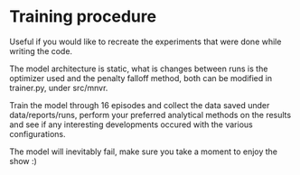 # Training procedure
Useful if you would like to recreate the experiments that were done while writing the code.

The model architecture is static, what is changes between runs is the optimizer used and the penalty falloff method, both can be modified in trainer.py, under src/mnvr.

Train the model through 16 episodes and collect the data saved under data/reports/runs, perform your preferred analytical methods on the results and see if any interesting developments occured with the various configurations.

The model will inevitably fail, make sure you take a moment to enjoy the show :)